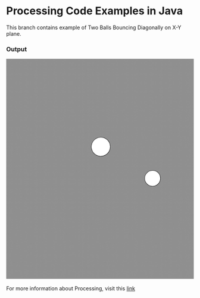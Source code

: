 # Processing Code Examples in Java #

This branch contains example of Two Balls Bouncing Diagonally on X-Y plane.

### Output ###
![Two Balls bouncing diagonally](https://github.com/nikhiljainlive/ProcessingLanguageExamples-Java/blob/TwoBallsBouncingDiagonally/Gif/TwoBallBouncingDiagonallyGif.gif)

For more information about Processing, visit this [link](https://processing.org/)
